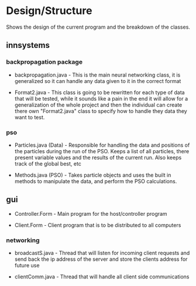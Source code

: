 # Design/Structure #

Shows the design of the current program and the breakdown of the classes.


## innsystems ##

### backpropagation package ###

  * backpropagation.java - This is the main neural networking class, it is generalized so it can handle any data given to it in the correct format

  * Format2.java - This class is going to be rewritten for each type of data that will be tested, while it sounds like a pain in the end it will allow for a generalization of the whole project and then the individual can create there own "Format2.java" class to specify how to handle they data they want to test.

### pso ###

  * Particles.java (Data) - Responsible for handling the data and positions of the particles during the run of the PSO. Keeps a list of all particles, there present variable values and the results of the current run. Also keeps track of the global best, etc

  * Methods.java (PSO) - Takes particle objects and uses the built in methods to manipulate the data, and perform the PSO calculations.

## gui ##

  * Controller.Form - Main program for the host/controller program

  * Client.Form - Client program that is to be distributed to all computers

### networking ###

  * broadcastS.java - Thread that will listen for incoming client requests and send back the ip address of the server and store the clients address for future use

  * clientComm.java - Thread that will handle all client side communications



